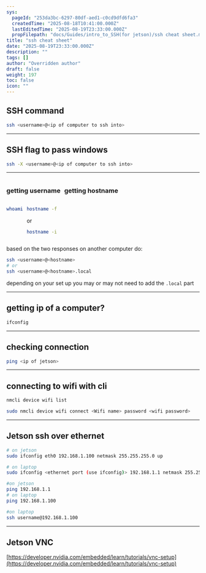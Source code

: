 ```yaml
---
sys:
  pageId: "253da3bc-6297-80df-aed1-c0cd9dfd6fa3"
  createdTime: "2025-08-18T10:41:00.000Z"
  lastEditedTime: "2025-08-19T23:33:00.000Z"
  propFilepath: "docs/Guides/intro_to_SSH(for jetson)/ssh cheat sheet.md"
title: "ssh cheat sheet"
date: "2025-08-19T23:33:00.000Z"
description: ""
tags: []
author: "Overridden author"
draft: false
weight: 197
toc: false
icon: ""
---
```


## SSH command

```bash
ssh <username>@<ip of computer to ssh into>
```

---

## SSH flag to pass windows

```bash
ssh -X <username>@<ip of computer to ssh into>
```

---

<div style="display: flex;flex-direction: row; column-gap:10px; justify-content: left;">
<div>

### getting username

</div>
<div>

### getting hostname

</div>
</div>

<div style="display: flex;flex-direction: row; column-gap:10px; justify-content: left;">
<div>

```bash
whoami
```

</div>
<div>

```bash
hostname -f
```

or

```bash
hostname -i
```

</div>
</div>

based on the two responses on another computer do:

```bash
ssh <username>@<hostname>
# or
ssh <username>@<hostname>.local
```

depending on your set up you may or may not need to add the `.local` part

---

## getting ip of a computer?

```cpp
ifconfig
```

---

## checking connection

```bash
ping <ip of jetson>
```

---

## connecting to wifi with cli

```bash
nmcli device wifi list
```

```bash
sudo nmcli device wifi connect <Wifi name> password <wifi password>
```

---

## Jetson ssh over ethernet

```bash
# on jetson
sudo ifconfig eth0 192.168.1.100 netmask 255.255.255.0 up

# on laptop
sudo ifconfig <ethernet port (use ifconfig)> 192.168.1.1 netmask 255.255.255.0 up

#on jetson
ping 192.168.1.1
# on laptop
ping 192.168.1.100

#on laptop
ssh username@192.168.1.100
```

---

## Jetson VNC

[https://developer.nvidia.com/embedded/learn/tutorials/vnc-setup](https://developer.nvidia.com/embedded/learn/tutorials/vnc-setup)
